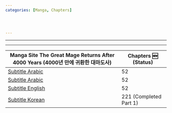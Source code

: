 ```yaml
---
categories: [Manga, Chapters]




---
```



---
---

|Manga Site The Great Mage Returns After 4000 Years (4000년 만에 귀환한 대마도사) | Chapters :new: (Status)|
|------ | -----|
|[Subtitle Arabic](https://www.azoramanga.com/manga/the-great-mage-returns-after-4000-years/) | 52 |
|[Subtitle Arabic](https://mangalek.com/manga/the-great-mage-returns-after-4000-years/) | 52 |
|[Subtitle English](https://toonily.net/manga/the-great-mage-returns-after-4000-years/) | 52 |
|[Subtitle Korean](https://page.kakao.com/home?seriesId=50621874&page=1) | 221 (Completed Part 1) |


<!-- <div align="center"><b><p> [Subtitle Korean](https://namu.wiki/w/4000%EB%85%84%20%EB%A7%8C%EC%97%90%20%EA%B7%80%ED%99%98%ED%95%9C%20%EB%8C%80%EB%A7%88%EB%8F%84%EC%82%AC) -->







